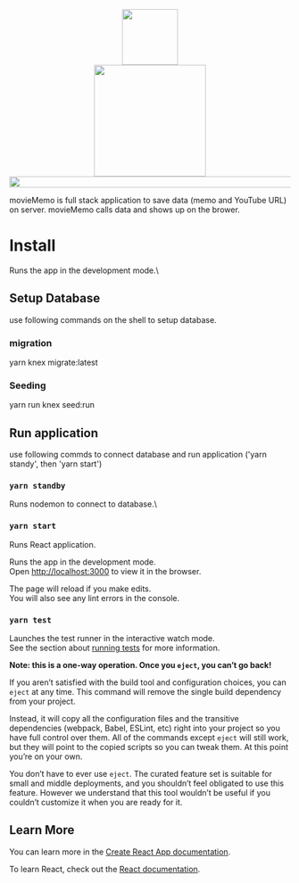 <div align="center">
 <img align="center" src="https://user-images.githubusercontent.com/66049678/101590328-8983fd00-3a2d-11eb-9e0b-acd31bd5d9b5.png" width="100" height="100">
</div>
<div align="center">
 <img align="center" src="https://user-images.githubusercontent.com/66049678/101590300-7b35e100-3a2d-11eb-866f-162dc355c53a.png" width="200" >
</div>
<div align="center">
 <img src ="https://user-images.githubusercontent.com/66049678/101590972-be448400-3a2e-11eb-9f5f-9a6854d76625.png" height="20" width="1000">
 </div>


movieMemo is full stack application to save data (memo and YouTube URL) on server.
movieMemo calls data and shows up on the brower.



# Install #
Runs the app in the development mode.\

 ## Setup Database

 use following commands on the shell to setup database.

  ### migration
  yarn knex migrate:latest

  ### Seeding
  yarn run knex seed:run

 ## Run application

 use following commds to connect database and run application
 ('yarn standy', then 'yarn start')

  ### `yarn standby`

  Runs nodemon to connect to database.\

  ### `yarn start`

  Runs React application. 

Runs the app in the development mode.\
Open [http://localhost:3000](http://localhost:3000) to view it in the browser.

The page will reload if you make edits.\
You will also see any lint errors in the console.

### `yarn test`

Launches the test runner in the interactive watch mode.\
See the section about [running tests](https://facebook.github.io/create-react-app/docs/running-tests) for more information.



**Note: this is a one-way operation. Once you `eject`, you can’t go back!**

If you aren’t satisfied with the build tool and configuration choices, you can `eject` at any time. This command will remove the single build dependency from your project.

Instead, it will copy all the configuration files and the transitive dependencies (webpack, Babel, ESLint, etc) right into your project so you have full control over them. All of the commands except `eject` will still work, but they will point to the copied scripts so you can tweak them. At this point you’re on your own.

You don’t have to ever use `eject`. The curated feature set is suitable for small and middle deployments, and you shouldn’t feel obligated to use this feature. However we understand that this tool wouldn’t be useful if you couldn’t customize it when you are ready for it.

## Learn More

You can learn more in the [Create React App documentation](https://facebook.github.io/create-react-app/docs/getting-started).

To learn React, check out the [React documentation](https://reactjs.org/).

